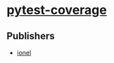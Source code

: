# [pytest-coverage](https://pypi.org/project/pytest-coverage)



## Publishers
- [ionel](https://pypi.org/user/ionel)

